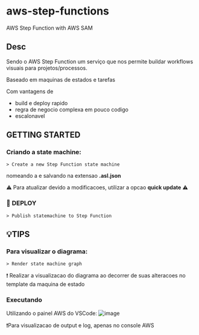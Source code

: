 # aws-step-functions
AWS Step Function with AWS SAM

 ## Desc
 
 Sendo o AWS Step Function um serviço que nos permite buildar workflows visuais para projetos/processos.
 
 Baseado em maquinas de estados e tarefas 
 
 Com vantagens de 
  - build e deploy rapido 
  - regra de negocio complexa em pouco codigo
  - escalonavel 

## __GETTING STARTED__
 ### Criando a state machine:

```
> Create a new Step Function state machine
```
nomeando a e salvando na extensao __.asl.json__

⚠️ Para atualizar devido a modificacoes, utilizar a opcao __quick update__ ⚠️

### :rocket: __DEPLOY__
```
> Publish statemachine to Step Function
```

## :bulb:__TIPS__

### Para visualizar o diagrama:
```
> Render state machine graph
```
❗ Realizar a visualizacao do diagrama ao decorrer de suas alteracoes no template da maquina de estado

### Executando 
Utilizando o painel AWS do VSCode:
![image](https://user-images.githubusercontent.com/62576977/191380868-b43d9415-e59a-4f96-852b-dad4311957cc.png)

❗Para visualizacao de output e log, apenas no console AWS
